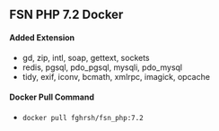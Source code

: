## FSN PHP 7.2 Docker

#### Added Extension
- gd, zip, intl, soap, gettext, sockets
- redis, pgsql, pdo_pgsql, mysqli, pdo_mysql
- tidy, exif, iconv, bcmath, xmlrpc, imagick, opcache

#### Docker Pull Command
- `docker pull fghrsh/fsn_php:7.2`

